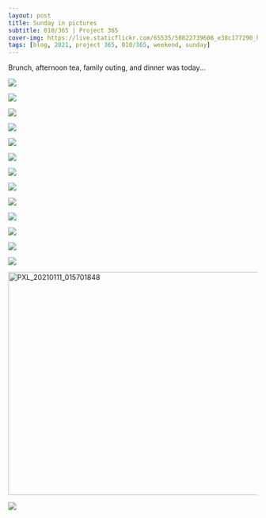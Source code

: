 ```yaml
---
layout: post
title: Sunday in pictures
subtitle: 010/365 | Project 365
cover-img: https://live.staticflickr.com/65535/50822739608_e38c177290_h.jpg
tags: [blog, 2021, project 365, 010/365, weekend, sunday]
---
```

Brunch, afternoon tea, family outing, and dinner was today... 
<p class="post-img-wrap">
  <img src="https://live.staticflickr.com/65535/50821599688_3bb3f35aa5_h.jpg">
</p>
<p class="post-img-wrap">
  <img src="https://live.staticflickr.com/65535/50822349781_3b5d0746c9_h.jpg">
</p>
<p class="post-img-wrap">
  <img src="https://live.staticflickr.com/65535/50822389231_4ba93d7330_h.jpg">
</p>
<p class="post-img-wrap">
  <img src="https://scontent-sjc3-1.cdninstagram.com/v/t51.2885-15/e35/137109220_743967093163859_5727960556923360650_n.jpg?_nc_ht=scontent-sjc3-1.cdninstagram.com&_nc_cat=111&_nc_ohc=VBwfPn4PxMsAX-LAZfl&tp=1&oh=beb8f1a22e76a78fdf9e65e4dd8a2699&oe=602745FC">
</p>
<p class="post-img-wrap">
  <img src="https://scontent-sjc3-1.cdninstagram.com/v/t51.2885-15/sh0.08/e35/p750x750/138297091_219825856411402_438739481391526556_n.jpg?_nc_ht=scontent-sjc3-1.cdninstagram.com&_nc_cat=110&_nc_ohc=4Uy0mj6Toq4AX-O0SVN&tp=1&oh=cc07c9dc8fd819abc573f7d70b559918&oe=60270588">
</p>
<p class="post-img-wrap">
  <img src="https://live.staticflickr.com/65535/50823483481_018469597c_h.jpg">
</p>
<p class="post-img-wrap">
  <img src="https://live.staticflickr.com/65535/50823484861_1f0206dc9f_h.jpg">
</p>
<p class="post-img-wrap">
  <img src="https://live.staticflickr.com/65535/50823580557_195f155a08_h.jpg">
</p>
<p class="post-img-wrap">
  <img src="https://live.staticflickr.com/65535/50823485821_eac5bbd6b1_h.jpg">
</p>
<p class="post-img-wrap">
  <img src="https://live.staticflickr.com/65535/50822738023_ca897d402b_h.jpg">
</p>
<p class="post-img-wrap">
  <img src="https://live.staticflickr.com/65535/50822739608_e38c177290_h.jpg">
</p>
<p class="post-img-wrap">
  <img src="https://live.staticflickr.com/65535/50822743858_686a571cad_h.jpg">
</p>
<p class="post-img-wrap">
  <img src="https://live.staticflickr.com/65535/50823491741_727b8894ce_h.jpg">
</p>
<p class="post-img-wrap">
<a data-flickr-embed="true" href="https://www.flickr.com/gp/sling_flickr/d10YYq" title="PXL_20210111_015701848"><img src="https://live.staticflickr.com/31337/50823592607_fffb763d54_c.jpg" width="800" height="450" alt="PXL_20210111_015701848"></a><script async src="//embedr.flickr.com/assets/client-code.js" charset="utf-8"></script>
</p>
<p class="post-img-wrap">
  <img src="https://live.staticflickr.com/65535/50822746783_0852f499cc_h.jpg">
</p>
